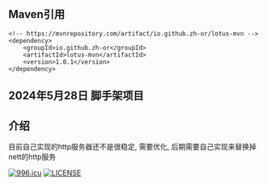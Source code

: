## Maven引用
```
<!-- https://mvnrepository.com/artifact/io.github.zh-or/lotus-mvn -->
<dependency>
    <groupId>io.github.zh-or</groupId>
    <artifactId>lotus-mvn</artifactId>
    <version>1.0.1</version>
</dependency>

```
## 2024年5月28日 脚手架项目

## 介绍
目前自己实现的http服务器还不是很稳定, 需要优化, 后期需要自己实现来替换掉nett的http服务

[![996.icu](https://img.shields.io/badge/link-996.icu-red.svg)](https://996.icu)
[![LICENSE](https://img.shields.io/badge/license-Anti%20996-blue.svg)](https://github.com/996icu/996.ICU/blob/master/LICENSE)


